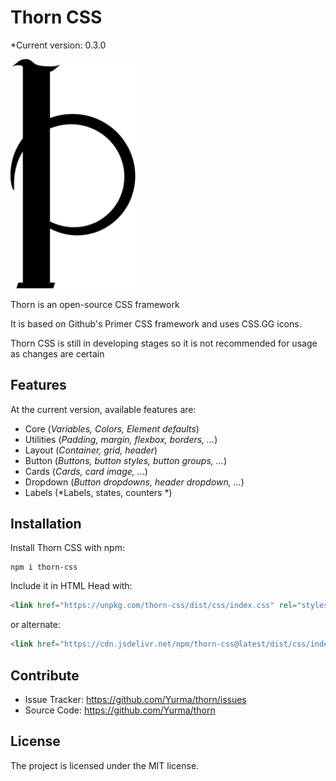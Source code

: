
# Thorn CSS
*Current version: 0.3.0

<img src="Thorn.svg" width="200" />



Thorn is an open-source CSS framework

It is based on Github's Primer CSS framework and uses CSS.GG icons.

Thorn CSS is still in developing stages so it is not recommended for usage as changes are certain

Features
--------

At the current version, available features are:

- Core (*Variables, Colors, Element defaults*) 
- Utilities (*Padding, margin, flexbox, borders, ...*)
- Layout (*Container, grid, header*)
- Button (*Buttons, button styles, button groups, ...*)
- Cards (*Cards, card image, ...*)
- Dropdown (*Button dropdowns, header dropdown, ...*)
- Labels (*Labels, states, counters *)


Installation
------------

Install Thorn CSS with npm:

    npm i thorn-css



Include it in HTML Head with:

```html
<link href="https://unpkg.com/thorn-css/dist/css/index.css" rel="stylesheet" />
```

or alternate:

```html
<link href="https://cdn.jsdelivr.net/npm/thorn-css@latest/dist/css/index.css" rel="stylesheet" />
```

Contribute
----------

- Issue Tracker: https://github.com/Yurma/thorn/issues
- Source Code: https://github.com/Yurma/thorn

License
-------

The project is licensed under the MIT license.

```

```